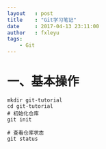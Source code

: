 ```yaml
---
layout   : post
title    : "Git学习笔记"
date     : 2017-04-13 23:11:00
author   : fxleyu
tags:
    - Git
---
```


# 一、基本操作
```
mkdir git-tutorial
cd git-tutorial
# 初始化仓库
git init

# 查看仓库状态
git status

```
